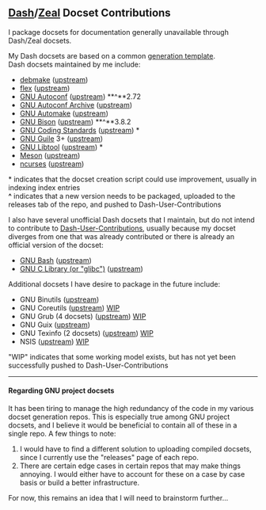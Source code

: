 ## [Dash](https://kapeli.com/dash)/[Zeal](https://zealdocs.org/) Docset Contributions

I package docsets for documentation generally unavailable through Dash/Zeal docsets.

My Dash docsets are based on a common [generation template](https://github.com/lshprung/dash-docset-generation-template). \
Dash docsets maintained by me include:

- [debmake](https://github.com/lshprung/debmake-dash-docset) ([upstream](https://salsa.debian.org/debian/debmake))
- [flex](https://github.com/lshprung/flex-dash-docset) ([upstream](https://github.com/westes/flex))
- [GNU Autoconf](https://github.com/lshprung/gnu-autoconf-dash-docset) ([upstream](https://www.gnu.org/software/autoconf/)) **^**2.72
- [GNU Autoconf Archive](https://github.com/lshprung/gnu-autoconf-archive-dash-docset) ([upstream](https://www.gnu.org/software/autoconf-archive/))
- [GNU Automake](https://github.com/lshprung/gnu-automake-dash-docset) ([upstream](https://www.gnu.org/software/automake/))
- [GNU Bison](https://github.com/lshprung/gnu-bison-dash-docset) ([upstream](https://www.gnu.org/software/bison/)) **^**3.8.2
- [GNU Coding Standards](https://github.com/lshprung/gnu-coding-standards-dash-docset) ([upstream](https://savannah.gnu.org/projects/gnustandards)) \*
- [GNU Guile](https://github.com/Kapeli/Dash-User-Contributions/tree/master/docsets/GNU_Guile) 3+ ([upstream](https://www.gnu.org/software/guile/))
- [GNU Libtool](https://github.com/lshprung/gnu-libtool-dash-docset) ([upstream](https://www.gnu.org/software/libtool/)) \*
- [Meson](https://github.com/lshprung/meson-dash-docset) ([upstream](https://mesonbuild.com/index.html))
- [ncurses](https://github.com/lshprung/ncurses-dash-docset) ([upstream](https://invisible-island.net/ncurses/))

\* indicates that the docset creation script could use improvement, usually in indexing index entries \
**^** indicates that a new version needs to be packaged, uploaded to the releases tab of the repo, and pushed to Dash-User-Contributions

I also have several unofficial Dash docsets that I maintain, but do not intend to contribute to [Dash-User-Contributions](https://github.com/Kapeli/Dash-User-Contributions), usually because my docset diverges from one that was already contributed or there is already an official version of the docset:

- [GNU Bash](https://github.com/lshprung/gnu-bash-dash-docset) ([upstream](https://www.gnu.org/software/bash/))
- [GNU C Library (or "glibc")](https://github.com/lshprung/gnu-libc-dash-docset) ([upstream](https://www.gnu.org/software/libc/libc.html))

Additional docsets I have desire to package in the future include:

- GNU Binutils ([upstream](https://www.gnu.org/software/binutils/))
- GNU Coreutils ([upstream](https://www.gnu.org/software/coreutils/)) [WIP](https://github.com/lshprung/gnu-coreutils-dash-docset)
- GNU Grub (4 docsets) ([upstream](https://www.gnu.org/software/grub/)) [WIP](https://github.com/lshprung/gnu-grub-dash-docset)
- GNU Guix ([upstream](https://guix.gnu.org/))
- GNU Texinfo (2 docsets) ([upstream](https://www.gnu.org/software/texinfo/)) [WIP](https://github.com/lshprung/gnu-texinfo-dash-docset)
- NSIS ([upstream](https://nsis.sourceforge.io/)) [WIP](https://github.com/lshprung/nsis-dash-docset)

"WIP" indicates that some working model exists, but has not yet been successfully pushed to Dash-User-Contributions

---

#### Regarding GNU project docsets

It has been tiring to manage the high redundancy of the code in my various docset generation repos. This is especially true among GNU project docsets, and I believe it would be beneficial to contain all of these in a single repo. A few things to note:

1. I would have to find a different solution to uploading compiled docsets, since I currently use the "releases" page of each repo.
2. There are certain edge cases in certain repos that may make things annoying. I would either have to account for these on a case by case basis or build a better infrastructure.

For now, this remains an idea that I will need to brainstorm further...
